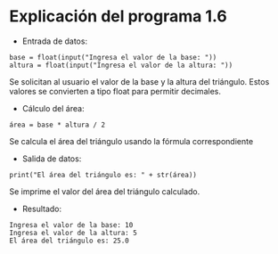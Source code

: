 # Explicación del programa 1.6
- Entrada de datos:
```
base = float(input("Ingresa el valor de la base: ")) 
altura = float(input("Ingresa el valor de la altura: "))
```
Se solicitan al usuario el valor de la base y la altura del triángulo. Estos valores se convierten a tipo float para permitir decimales.

- Cálculo del área:
```
área = base * altura / 2
```
Se calcula el área del triángulo usando la fórmula correspondiente

- Salida de datos:
```
print("El área del triángulo es: " + str(área))
```
 Se imprime el valor del área del triángulo calculado.

- Resultado:
```
Ingresa el valor de la base: 10
Ingresa el valor de la altura: 5
El área del triángulo es: 25.0
```
